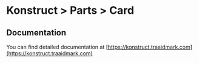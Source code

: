 # Konstruct > Parts > Card

## Documentation

You can find detailed documentation at [https://konstruct.traaidmark.com](https://konstruct.traaidmark.com)
